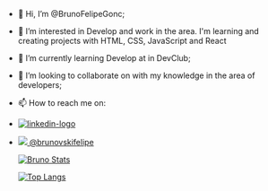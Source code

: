 - 👋 Hi, I’m @BrunoFelipeGonc;
- 👀 I’m interested in Develop and work in the area. I'm learning and creating projects with HTML, CSS, JavaScript and React
- 🌱 I’m currently learning Develop at in DevClub;
- 💞️ I’m looking to collaborate on with my knowledge in the area of developers;
- 📫 How to reach me on:
- <a href="linkedin.com/in/bruno-gonçalves-35a69b25" tagert="_blank"> 
  <img src="https://img.shields.io/badge/LinkedIn-0077B5?style=for-the-badge&logo=linkedin&logoColor=white" alt="linkedin-logo"> 

- <a href="instagram/@brunovskifelipe"> <img src="https://img.shields.io/badge/Instagram-E4405F?style=for-the-badge&logo=instagram&logoColor=white"> @brunovskifelipe

  [![Bruno Stats](https://github-readme-stats.vercel.app/api?username=BrunoFelipeGonc)](https://github.com/anuraghazra/github-readme-stats)
  
  [![Top Langs](https://github-readme-stats.vercel.app/api/top-langs/?username=BrunoFelipeGonc)](https://github.com/anuraghazra/github-readme-stats)
